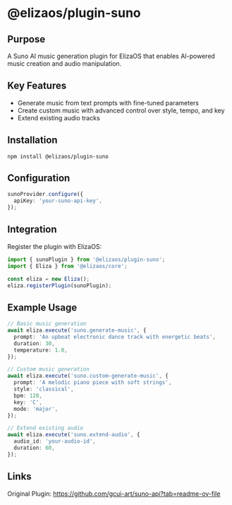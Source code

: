 # @elizaos/plugin-suno

## Purpose
A Suno AI music generation plugin for ElizaOS that enables AI-powered music creation and audio manipulation.

## Key Features
- Generate music from text prompts with fine-tuned parameters
- Create custom music with advanced control over style, tempo, and key
- Extend existing audio tracks

## Installation
```
npm install @elizaos/plugin-suno
```

## Configuration
```typescript
sunoProvider.configure({
  apiKey: 'your-suno-api-key',
});
```

## Integration
Register the plugin with ElizaOS:
```typescript
import { sunoPlugin } from '@elizaos/plugin-suno';
import { Eliza } from '@elizaos/core';

const eliza = new Eliza();
eliza.registerPlugin(sunoPlugin);
```

## Example Usage
```typescript
// Basic music generation
await eliza.execute('suno.generate-music', {
  prompt: 'An upbeat electronic dance track with energetic beats',
  duration: 30,
  temperature: 1.0,
});

// Custom music generation
await eliza.execute('suno.custom-generate-music', {
  prompt: 'A melodic piano piece with soft strings',
  style: 'classical',
  bpm: 120,
  key: 'C',
  mode: 'major',
});

// Extend existing audio
await eliza.execute('suno.extend-audio', {
  audio_id: 'your-audio-id',
  duration: 60,
});
```

## Links
Original Plugin: https://github.com/gcui-art/suno-api?tab=readme-ov-file

